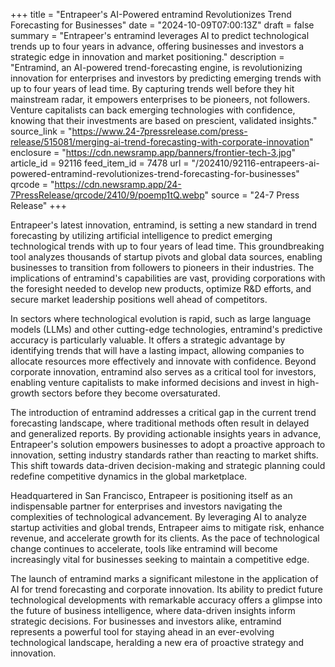 +++
title = "Entrapeer's AI-Powered entramind Revolutionizes Trend Forecasting for Businesses"
date = "2024-10-09T07:00:13Z"
draft = false
summary = "Entrapeer's entramind leverages AI to predict technological trends up to four years in advance, offering businesses and investors a strategic edge in innovation and market positioning."
description = "Entramind, an AI-powered trend-forecasting engine, is revolutionizing innovation for enterprises and investors by predicting emerging trends with up to four years of lead time. By capturing trends well before they hit mainstream radar, it empowers enterprises to be pioneers, not followers. Venture capitalists can back emerging technologies with confidence, knowing that their investments are based on prescient, validated insights."
source_link = "https://www.24-7pressrelease.com/press-release/515081/merging-ai-trend-forecasting-with-corporate-innovation"
enclosure = "https://cdn.newsramp.app/banners/frontier-tech-3.jpg"
article_id = 92116
feed_item_id = 7478
url = "/202410/92116-entrapeers-ai-powered-entramind-revolutionizes-trend-forecasting-for-businesses"
qrcode = "https://cdn.newsramp.app/24-7PressRelease/qrcode/2410/9/poemp1tQ.webp"
source = "24-7 Press Release"
+++

<p>Entrapeer's latest innovation, entramind, is setting a new standard in trend forecasting by utilizing artificial intelligence to predict emerging technological trends with up to four years of lead time. This groundbreaking tool analyzes thousands of startup pivots and global data sources, enabling businesses to transition from followers to pioneers in their industries. The implications of entramind's capabilities are vast, providing corporations with the foresight needed to develop new products, optimize R&D efforts, and secure market leadership positions well ahead of competitors.</p><p>In sectors where technological evolution is rapid, such as large language models (LLMs) and other cutting-edge technologies, entramind's predictive accuracy is particularly valuable. It offers a strategic advantage by identifying trends that will have a lasting impact, allowing companies to allocate resources more effectively and innovate with confidence. Beyond corporate innovation, entramind also serves as a critical tool for investors, enabling venture capitalists to make informed decisions and invest in high-growth sectors before they become oversaturated.</p><p>The introduction of entramind addresses a critical gap in the current trend forecasting landscape, where traditional methods often result in delayed and generalized reports. By providing actionable insights years in advance, Entrapeer's solution empowers businesses to adopt a proactive approach to innovation, setting industry standards rather than reacting to market shifts. This shift towards data-driven decision-making and strategic planning could redefine competitive dynamics in the global marketplace.</p><p>Headquartered in San Francisco, Entrapeer is positioning itself as an indispensable partner for enterprises and investors navigating the complexities of technological advancement. By leveraging AI to analyze startup activities and global trends, Entrapeer aims to mitigate risk, enhance revenue, and accelerate growth for its clients. As the pace of technological change continues to accelerate, tools like entramind will become increasingly vital for businesses seeking to maintain a competitive edge.</p><p>The launch of entramind marks a significant milestone in the application of AI for trend forecasting and corporate innovation. Its ability to predict future technological developments with remarkable accuracy offers a glimpse into the future of business intelligence, where data-driven insights inform strategic decisions. For businesses and investors alike, entramind represents a powerful tool for staying ahead in an ever-evolving technological landscape, heralding a new era of proactive strategy and innovation.</p>